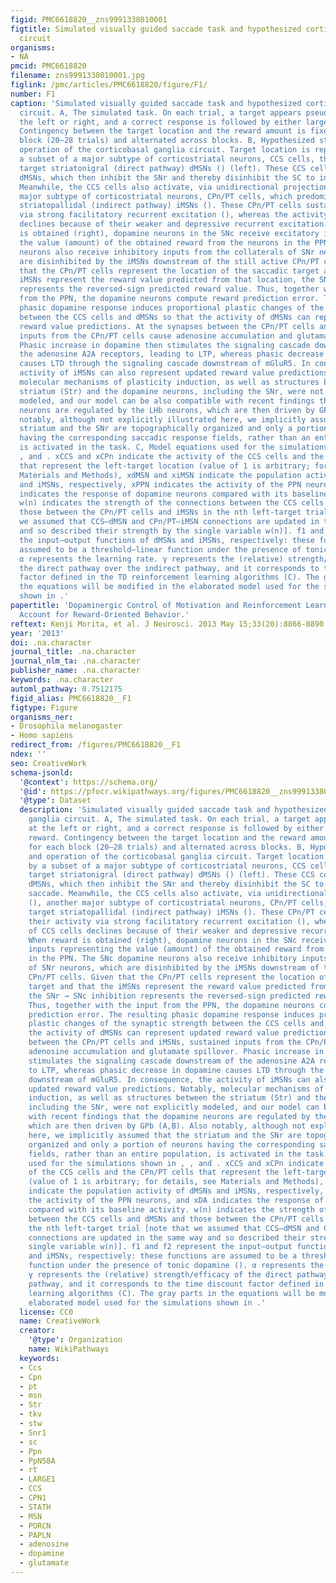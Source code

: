 ```yaml
---
figid: PMC6618820__zns9991338010001
figtitle: Simulated visually guided saccade task and hypothesized corticobasal ganglia
  circuit
organisms:
- NA
pmcid: PMC6618820
filename: zns9991338010001.jpg
figlink: /pmc/articles/PMC6618820/figure/F1/
number: F1
caption: 'Simulated visually guided saccade task and hypothesized corticobasal ganglia
  circuit. A, The simulated task. On each trial, a target appears pseudorandomly at
  the left or right, and a correct response is followed by either large or small reward.
  Contingency between the target location and the reward amount is fixed for each
  block (20–28 trials) and alternated across blocks. B, Hypothesized structure and
  operation of the corticobasal ganglia circuit. Target location is represented by
  a subset of a major subtype of corticostriatal neurons, CCS cells, that predominantly
  target striatonigral (direct pathway) dMSNs () (left). These CCS cells activate
  dMSNs, which then inhibit the SNr and thereby disinhibit the SC to initiate a saccade.
  Meanwhile, the CCS cells also activate, via unidirectional projections (), another
  major subtype of corticostriatal neurons, CPn/PT cells, which predominantly target
  striatopallidal (indirect pathway) iMSNs (). These CPn/PT cells sustain their activity
  via strong facilitatory recurrent excitation (), whereas the activity of CCS cells
  declines because of their weaker and depressive recurrent excitation. When reward
  is obtained (right), dopamine neurons in the SNc receive excitatory inputs representing
  the value (amount) of the obtained reward from the neurons in the PPN. The SNc dopamine
  neurons also receive inhibitory inputs from the collaterals of SNr neurons, which
  are disinhibited by the iMSNs downstream of the still active CPn/PT cells. Given
  that the CPn/PT cells represent the location of the saccadic target and that the
  iMSNs represent the reward value predicted from that location, the SNr → SNc inhibition
  represents the reversed-sign predicted reward value. Thus, together with the input
  from the PPN, the dopamine neurons compute reward prediction error. The resulting
  phasic dopamine response induces proportional plastic changes of the synaptic strength
  between the CCS cells and dMSNs so that the activity of dMSNs can represent updated
  reward value predictions. At the synapses between the CPn/PT cells and iMSNs, sustained
  inputs from the CPn/PT cells cause adenosine accumulation and glutamate spillover.
  Phasic increase in dopamine then stimulates the signaling cascade downstream of
  the adenosine A2A receptors, leading to LTP, whereas phasic decrease in dopamine
  causes LTD through the signaling cascade downstream of mGluR5. In consequence, the
  activity of iMSNs can also represent updated reward value predictions. Notably,
  molecular mechanisms of plasticity induction, as well as structures between the
  striatum (Str) and the dopamine neurons, including the SNr, were not explicitly
  modeled, and our model can be also compatible with recent findings that the dopamine
  neurons are regulated by the LHb neurons, which are then driven by GPb (A,B). Also
  notably, although not explicitly illustrated here, we implicitly assumed that the
  striatum and the SNr are topographically organized and only a portion of neurons
  having the corresponding saccadic response fields, rather than an entire population,
  is activated in the task. C, Model equations used for the simulations shown in ,
  , and . xCCS and xCPn indicate the activity of the CCS cells and the CPn/PT cells
  that represent the left-target location (value of 1 is arbitrary; for details, see
  Materials and Methods), xdMSN and xiMSN indicate the population activity of dMSNs
  and iMSNs, respectively, xPPN indicates the activity of the PPN neurons, and xDA
  indicates the response of dopamine neurons compared with its baseline activity.
  w(n) indicates the strength of the connections between the CCS cells and dMSNs and
  those between the CPn/PT cells and iMSNs in the nth left-target trial [note that
  we assumed that CCS–dMSN and CPn/PT–iMSN connections are updated in the same way
  and so described their strength by the single variable w(n)]. f1 and f2 represent
  the input–output functions of dMSNs and iMSNs, respectively: these functions are
  assumed to be a threshold–linear function under the presence of tonic dopamine ().
  α represents the learning rate. γ represents the (relative) strength/efficacy of
  the direct pathway over the indirect pathway, and it corresponds to the time discount
  factor defined in the TD reinforcement learning algorithms (C). The gray parts in
  the equations will be modified in the elaborated model used for the simulations
  shown in .'
papertitle: 'Dopaminergic Control of Motivation and Reinforcement Learning: A Closed-Circuit
  Account for Reward-Oriented Behavior.'
reftext: Kenji Morita, et al. J Neurosci. 2013 May 15;33(20):8866-8890.
year: '2013'
doi: .na.character
journal_title: .na.character
journal_nlm_ta: .na.character
publisher_name: .na.character
keywords: .na.character
automl_pathway: 0.7512175
figid_alias: PMC6618820__F1
figtype: Figure
organisms_ner:
- Drosophila melanogaster
- Homo sapiens
redirect_from: /figures/PMC6618820__F1
ndex: ''
seo: CreativeWork
schema-jsonld:
  '@context': https://schema.org/
  '@id': https://pfocr.wikipathways.org/figures/PMC6618820__zns9991338010001.html
  '@type': Dataset
  description: 'Simulated visually guided saccade task and hypothesized corticobasal
    ganglia circuit. A, The simulated task. On each trial, a target appears pseudorandomly
    at the left or right, and a correct response is followed by either large or small
    reward. Contingency between the target location and the reward amount is fixed
    for each block (20–28 trials) and alternated across blocks. B, Hypothesized structure
    and operation of the corticobasal ganglia circuit. Target location is represented
    by a subset of a major subtype of corticostriatal neurons, CCS cells, that predominantly
    target striatonigral (direct pathway) dMSNs () (left). These CCS cells activate
    dMSNs, which then inhibit the SNr and thereby disinhibit the SC to initiate a
    saccade. Meanwhile, the CCS cells also activate, via unidirectional projections
    (), another major subtype of corticostriatal neurons, CPn/PT cells, which predominantly
    target striatopallidal (indirect pathway) iMSNs (). These CPn/PT cells sustain
    their activity via strong facilitatory recurrent excitation (), whereas the activity
    of CCS cells declines because of their weaker and depressive recurrent excitation.
    When reward is obtained (right), dopamine neurons in the SNc receive excitatory
    inputs representing the value (amount) of the obtained reward from the neurons
    in the PPN. The SNc dopamine neurons also receive inhibitory inputs from the collaterals
    of SNr neurons, which are disinhibited by the iMSNs downstream of the still active
    CPn/PT cells. Given that the CPn/PT cells represent the location of the saccadic
    target and that the iMSNs represent the reward value predicted from that location,
    the SNr → SNc inhibition represents the reversed-sign predicted reward value.
    Thus, together with the input from the PPN, the dopamine neurons compute reward
    prediction error. The resulting phasic dopamine response induces proportional
    plastic changes of the synaptic strength between the CCS cells and dMSNs so that
    the activity of dMSNs can represent updated reward value predictions. At the synapses
    between the CPn/PT cells and iMSNs, sustained inputs from the CPn/PT cells cause
    adenosine accumulation and glutamate spillover. Phasic increase in dopamine then
    stimulates the signaling cascade downstream of the adenosine A2A receptors, leading
    to LTP, whereas phasic decrease in dopamine causes LTD through the signaling cascade
    downstream of mGluR5. In consequence, the activity of iMSNs can also represent
    updated reward value predictions. Notably, molecular mechanisms of plasticity
    induction, as well as structures between the striatum (Str) and the dopamine neurons,
    including the SNr, were not explicitly modeled, and our model can be also compatible
    with recent findings that the dopamine neurons are regulated by the LHb neurons,
    which are then driven by GPb (A,B). Also notably, although not explicitly illustrated
    here, we implicitly assumed that the striatum and the SNr are topographically
    organized and only a portion of neurons having the corresponding saccadic response
    fields, rather than an entire population, is activated in the task. C, Model equations
    used for the simulations shown in , , and . xCCS and xCPn indicate the activity
    of the CCS cells and the CPn/PT cells that represent the left-target location
    (value of 1 is arbitrary; for details, see Materials and Methods), xdMSN and xiMSN
    indicate the population activity of dMSNs and iMSNs, respectively, xPPN indicates
    the activity of the PPN neurons, and xDA indicates the response of dopamine neurons
    compared with its baseline activity. w(n) indicates the strength of the connections
    between the CCS cells and dMSNs and those between the CPn/PT cells and iMSNs in
    the nth left-target trial [note that we assumed that CCS–dMSN and CPn/PT–iMSN
    connections are updated in the same way and so described their strength by the
    single variable w(n)]. f1 and f2 represent the input–output functions of dMSNs
    and iMSNs, respectively: these functions are assumed to be a threshold–linear
    function under the presence of tonic dopamine (). α represents the learning rate.
    γ represents the (relative) strength/efficacy of the direct pathway over the indirect
    pathway, and it corresponds to the time discount factor defined in the TD reinforcement
    learning algorithms (C). The gray parts in the equations will be modified in the
    elaborated model used for the simulations shown in .'
  license: CC0
  name: CreativeWork
  creator:
    '@type': Organization
    name: WikiPathways
  keywords:
  - Ccs
  - Cpn
  - pt
  - msn
  - Str
  - tkv
  - stw
  - Snr1
  - sc
  - Ppn
  - PpN58A
  - rt
  - LARGE1
  - CCS
  - CPN1
  - STATH
  - MSN
  - PORCN
  - PAPLN
  - adenosine
  - dopamine
  - glutamate
---
```

